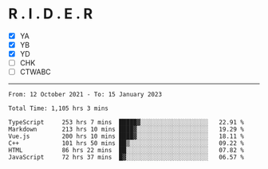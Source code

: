 # R . I . D . E . R

- [x] YA
- [x] YB
- [x] YD
- [ ] CHK
- [ ] CTWABC

---

<!--START_SECTION:waka-->

```text
From: 12 October 2021 - To: 15 January 2023

Total Time: 1,105 hrs 3 mins

TypeScript     253 hrs 7 mins  █████▓░░░░░░░░░░░░░░░░░░░   22.91 %
Markdown       213 hrs 10 mins ████▓░░░░░░░░░░░░░░░░░░░░   19.29 %
Vue.js         200 hrs 10 mins ████▓░░░░░░░░░░░░░░░░░░░░   18.11 %
C++            101 hrs 50 mins ██▒░░░░░░░░░░░░░░░░░░░░░░   09.22 %
HTML           86 hrs 22 mins  ██░░░░░░░░░░░░░░░░░░░░░░░   07.82 %
JavaScript     72 hrs 37 mins  █▓░░░░░░░░░░░░░░░░░░░░░░░   06.57 %
```

<!--END_SECTION:waka-->
